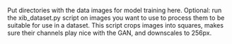 Put directories with the data images for model training here.
Optional: run the xib_dataset.py script on images you want to use to process them to be suitable for use in a dataset. This script crops images into squares, makes sure their channels play nice with the GAN, and downscales to 256px.
